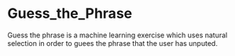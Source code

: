 # Guess_the_Phrase

Guess the phrase is a machine learning exercise which uses natural selection in order to guees the phrase that the user has unputed.
